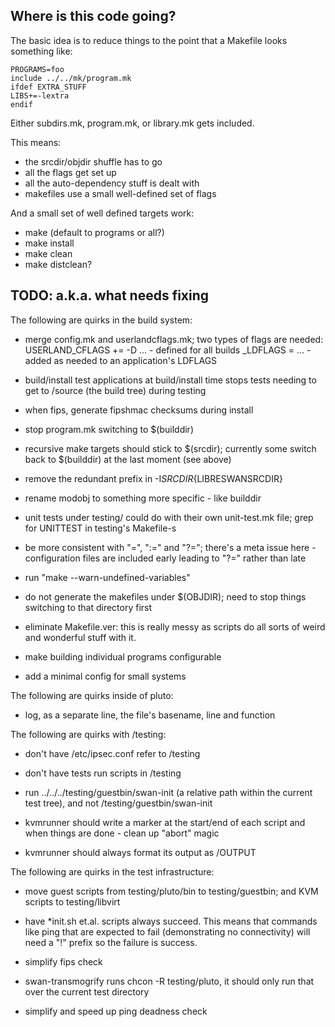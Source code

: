 
Where is this code going?
-------------------------

The basic idea is to reduce things to the point that a Makefile looks
something like:

    PROGRAMS=foo
    include ../../mk/program.mk
    ifdef EXTRA_STUFF
    LIBS+=-lextra
    endif

Either subdirs.mk, program.mk, or library.mk gets included.

This means:

- the srcdir/objdir shuffle has to go
- all the flags get set up
- all the auto-dependency stuff is dealt with
- makefiles use a small well-defined set of flags

And a small set of well defined targets work:

- make (default to programs or all?)
- make install
- make clean
- make distclean?

TODO: a.k.a. what needs fixing
------------------------------

The following are quirks in the build system:

- merge config.mk and userlandcflags.mk; two types of flags are needed:
  USERLAND_CFLAGS += -D ... - defined for all builds
  <FEATURE>_LDFLAGS = ... - added as needed to an application's LDFLAGS

- build/install test applications at build/install time
  stops tests needing to get to /source (the build tree) during
  testing

- when fips, generate fipshmac checksums during install

- stop program.mk switching to $(builddir)

- recursive make targets should stick to $(srcdir); currently some
  switch back to $(builddir) at the last moment (see above)

- remove the redundant prefix in -I${SRCDIR}${LIBRESWANSRCDIR}

- rename modobj to something more specific - like builddir

- unit tests under testing/ could do with their own unit-test.mk file;
  grep for UNITTEST in testing's Makefile-s

- be more consistent with "=", ":=" and "?="; there's a meta issue
  here - configuration files are included early leading to "?=" rather
  than late

- run "make --warn-undefined-variables"

- do not generate the makefiles under $(OBJDIR); need to stop things
  switching to that directory first

- eliminate Makefile.ver: this is really messy as scripts do all sorts
  of weird and wonderful stuff with it.

- make building individual programs configurable

- add a minimal config for small systems

The following are quirks inside of pluto:

- log, as a separate line, the file's basename, line and function

The following are quirks with /testing:

- don't have /etc/ipsec.conf refer to /testing

- don't have tests run scripts in /testing

- run ../../../testing/guestbin/swan-init (a relative path within the
  current test tree), and not /testing/guestbin/swan-init

- kvmrunner should write a marker at the start/end of each script and
  when things are done - clean up "abort" magic

- kvmrunner should always format its output as <test>/OUTPUT

The following are quirks in the test infrastructure:

- move guest scripts from testing/pluto/bin to testing/guestbin; and
  KVM scripts to testing/libvirt

- have *init.sh et.al. scripts always succeed.  This means that
  commands like ping that are expected to fail (demonstrating no
  connectivity) will need a "!" prefix so the failure is success.

- simplify fips check

- swan-transmogrify runs chcon -R testing/pluto, it should only run
  that over the current test directory

- simplify and speed up ping deadness check
